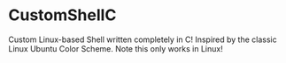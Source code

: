 # CustomShellC
Custom Linux-based Shell written completely in C! Inspired by the classic Linux Ubuntu Color Scheme.
Note this only works in Linux!
